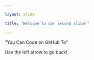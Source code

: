 ```yaml
---

layout: slide

title: "Welcome to our second slide!"

---
```


"You Can Code on GitHub To"

Use the left arrow to go back!
